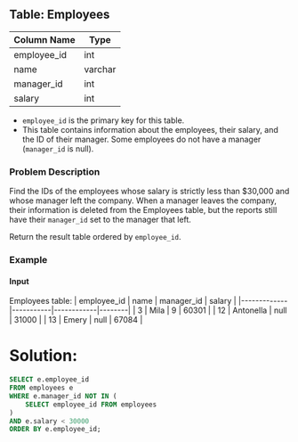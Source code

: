 ## Table: Employees

| Column Name | Type     |
|-------------|----------|
| employee_id | int      |
| name        | varchar  |
| manager_id  | int      |
| salary      | int      |

- `employee_id` is the primary key for this table.
- This table contains information about the employees, their salary, and the ID of their manager. Some employees do not have a manager (`manager_id` is null).

### Problem Description

Find the IDs of the employees whose salary is strictly less than $30,000 and whose manager left the company. When a manager leaves the company, their information is deleted from the Employees table, but the reports still have their `manager_id` set to the manager that left.

Return the result table ordered by `employee_id`.

### Example

#### Input

Employees table:
| employee_id | name      | manager_id | salary |
|-------------|-----------|------------|--------|
| 3           | Mila      | 9          | 60301  |
| 12          | Antonella | null       | 31000  |
| 13          | Emery     | null       | 67084  |


# Solution:

```sql
SELECT e.employee_id
FROM employees e
WHERE e.manager_id NOT IN (
    SELECT employee_id FROM employees
) 
AND e.salary < 30000
ORDER BY e.employee_id;
